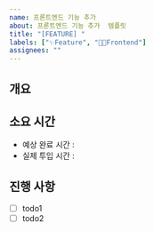 ```yaml
---
name: 프론트엔드 기능 추가
about: 프론트엔드 기능 추가  템플릿
title: "[FEATURE] "
labels: ["✨Feature", "👨‍💻Frontend"]
assignees: ""
---
```


## 개요

## 소요 시간

- 예상 완료 시간 :
- 실제 투입 시간 :

## 진행 사항

- [ ] todo1
- [ ] todo2
